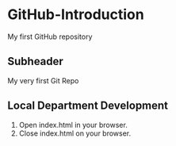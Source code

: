 # GitHub-Introduction
My first GitHub repository 

## Subheader

My very first Git Repo


## Local Department Development

1. Open index.html in your browser.
2. Close index.html on your browser.
